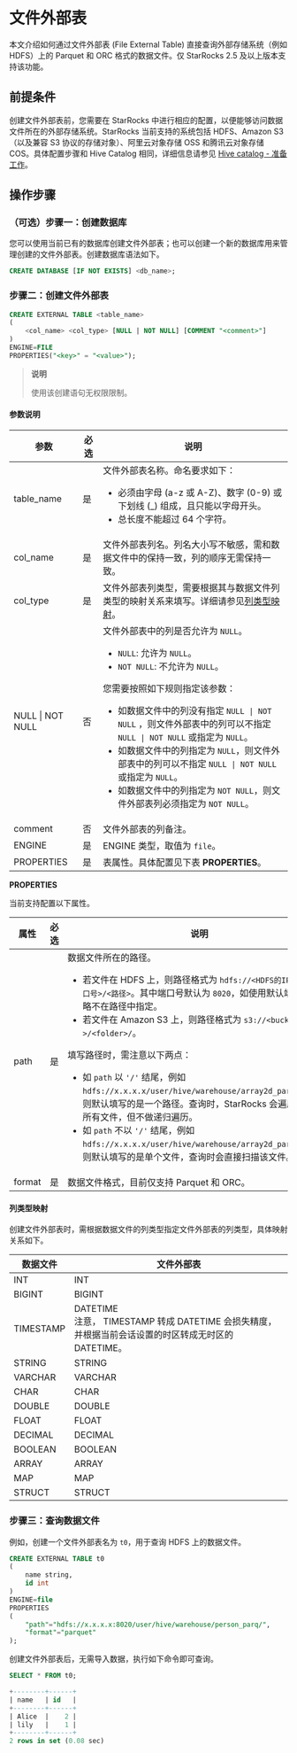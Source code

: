 # 文件外部表

本文介绍如何通过文件外部表 (File External Table) 直接查询外部存储系统（例如 HDFS）上的 Parquet 和 ORC 格式的数据文件。仅 StarRocks 2.5 及以上版本支持该功能。

## 前提条件

创建文件外部表前，您需要在 StarRocks 中进行相应的配置，以便能够访问数据文件所在的外部存储系统。StarRocks 当前支持的系统包括 HDFS、Amazon S3（以及兼容 S3 协议的存储对象）、阿里云对象存储 OSS 和腾讯云对象存储 COS。具体配置步骤和 Hive Catalog 相同，详细信息请参见 [Hive catalog - 准备工作](../data_source/catalog/hive_catalog.md#准备工作)。

## 操作步骤

### （可选）步骤一：创建数据库

您可以使用当前已有的数据库创建文件外部表；也可以创建一个新的数据库用来管理创建的文件外部表。创建数据库语法如下。

```SQL
CREATE DATABASE [IF NOT EXISTS] <db_name>;
```

### 步骤二：创建文件外部表

```SQL
CREATE EXTERNAL TABLE <table_name> 
(
    <col_name> <col_type> [NULL | NOT NULL] [COMMENT "<comment>"]
) 
ENGINE=FILE
PROPERTIES("<key>" = "<value>");
```

> **说明**
>
> 使用该创建语句无权限限制。

#### 参数说明

| **参数**         | **必选** | **说明**                                                     |
| ---------------- | -------- | ------------------------------------------------------------ |
| table_name       | 是       | 文件外部表名称。命名要求如下：<ul><li>必须由字母 (a-z 或 A-Z)、数字 (0-9) 或下划线 (_) 组成，且只能以字母开头。</li><li>总长度不能超过 64 个字符。</li></ul> |
| col_name         | 是       | 文件外部表列名。列名大小写不敏感，需和数据文件中的保持一致，列的顺序无需保持一致。 |
| col_type         | 是       | 文件外部表列类型，需要根据其与数据文件列类型的映射关系来填写。详细请参见[列类型映射](#列类型映射)。 |
| NULL \| NOT NULL | 否       | 文件外部表中的列是否允许为 `NULL`。<ul><li>`NULL`: 允许为 `NULL`。</li><li>`NOT NULL`: 不允许为 `NULL`。</li></ul>您需要按照如下规则指定该参数：<ul><li>如数据文件中的列没有指定 `NULL \| NOT NULL` ，则文件外部表中的列可以不指定 `NULL \| NOT NULL` 或指定为 `NULL`。</li><li>如数据文件中的列指定为 `NULL`，则文件外部表中的列可以不指定 `NULL \| NOT NULL` 或指定为 `NULL`。</li><li>如数据文件中的列指定为 `NOT NULL`，则文件外部表列必须指定为 `NOT NULL`。</li></ul> |
| comment          | 否       | 文件外部表的列备注。                                         |
| ENGINE           | 是       | ENGINE 类型，取值为 `file`。                                 |
| PROPERTIES       | 是       | 表属性。具体配置见下表 **PROPERTIES**。                      |

**PROPERTIES**

当前支持配置以下属性。

| **属性** | **必选** | **说明**                                                    |
| ------- | -------- | ------------------------------------------------------------ |
| path    | 是       | 数据文件所在的路径。<ul><li>若文件在 HDFS 上，则路径格式为 `hdfs://<HDFS的IP地址>:<端口号>/<路径>`。其中端口号默认为 `8020`，如使用默认端口号可忽略不在路径中指定。</li><li>若文件在 Amazon S3 上，则路径格式为 `s3://<bucket名称>/<folder>/`。</li></ul>填写路径时，需注意以下两点：<ul><li>如 `path` 以 `'/'` 结尾，例如 `hdfs://x.x.x.x/user/hive/warehouse/array2d_parq/data/`，则默认填写的是一个路径。查询时，StarRocks 会遍历该路径下所有文件，但不做递归遍历。</li><li>如 `path` 不以 `'/'` 结尾，例如 `hdfs://x.x.x.x/user/hive/warehouse/array2d_parq/data`，则默认填写的是单个文件，查询时会直接扫描该文件。</li></ul> |
| format  | 是       | 数据文件格式，目前仅支持 Parquet 和 ORC。                    |

#### 列类型映射

创建文件外部表时，需根据数据文件的列类型指定文件外部表的列类型，具体映射关系如下。

| **数据文件** | **文件外部表**                                               |
| ------------ | ------------------------------------------------------------ |
| INT          | INT                                                          |
| BIGINT       | BIGINT                                                       |
| TIMESTAMP    | DATETIME <br>注意， TIMESTAMP 转成 DATETIME 会损失精度，并根据当前会话设置的时区转成无时区的 DATETIME。 |
| STRING       | STRING                                                       |
| VARCHAR      | VARCHAR                                                      |
| CHAR         | CHAR                                                         |
| DOUBLE       | DOUBLE                                                       |
| FLOAT        | FLOAT                                                        |
| DECIMAL      | DECIMAL                                                      |
| BOOLEAN      | BOOLEAN                                                      |
| ARRAY        | ARRAY                                                        |
| MAP          | MAP                                                          |
| STRUCT       | STRUCT                                                       |

### 步骤三：查询数据文件

例如，创建一个文件外部表名为 `t0`，用于查询 HDFS 上的数据文件。

```SQL
CREATE EXTERNAL TABLE t0
(
    name string, 
    id int
) 
ENGINE=file
PROPERTIES 
(
    "path"="hdfs://x.x.x.x:8020/user/hive/warehouse/person_parq/", 
    "format"="parquet"
);
```

创建文件外部表后，无需导入数据，执行如下命令即可查询。

```SQL
SELECT * FROM t0;

+--------+------+
| name   | id   |
+--------+------+
| Alice  |    2 |
| lily   |    1 |
+--------+------+
2 rows in set (0.08 sec)
```
